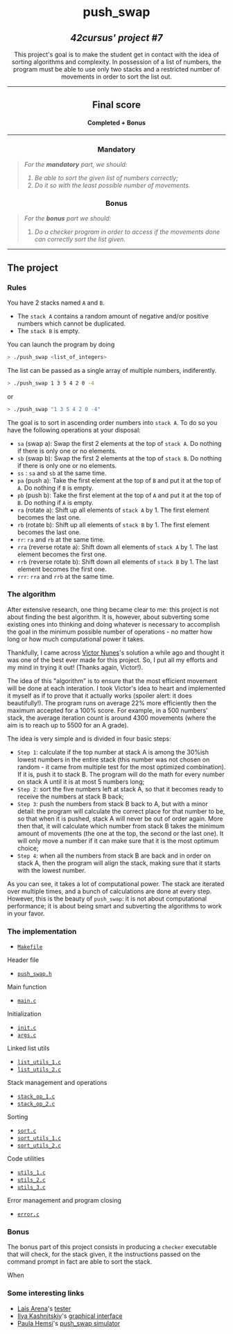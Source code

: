 <h1 align=center>
	<b>push_swap</b>
</h1>

<h2 align=center>
	 <i>42cursus' project #7</i>
</h2>

<p align=center>
	This project's goal is to make the student get in contact with the idea of sorting algorithms and complexity. In possession of a list of numbers, the program must be able to use only two stacks and a restricted number of movements in order to sort the list out. 
</p>

---
<div align=center>
<h2>
	Final score
</h2>

<h4>Completed + Bonus</h4>

</div>

---

<h3 align=center>
Mandatory
</h3>

> <i>For the <b>mandatory</b> part, we should:
> 1. Be able to sort the given list of numbers correctly;
> 2. Do it so with the least possible number of movements.</i>

<h3 align=center>
Bonus
</h3>

> <i>For the <b>bonus</b> part we should:
> 1. Do a checker program in order to access if the movements done can correctly sort the list given.</i>

---

<h2>
The project
</h2>

### Rules

You have 2 stacks named `A` and `B`. 
- The `stack A` contains a random amount of negative and/or positive numbers which cannot be duplicated. 
- The `stack B` is empty. 

You can launch the program by doing
```sh
> ./push_swap <list_of_integers> 
```
The list can be passed as a single array of multiple numbers, indiferently. 
```sh
> ./push_swap 1 3 5 4 2 0 -4
```
or
```sh
> ./push_swap "1 3 5 4 2 0 -4"
```

The goal is to sort in ascending order numbers into `stack A`.
To do so you have the following operations at your disposal: 

- `sa` (swap a): Swap the first 2 elements at the top of `stack A`. Do nothing if there is only one or no elements. 
- `sb` (swap b): Swap the first 2 elements at the top of `stack B`. Do nothing if there is only one or no elements. 
- `ss` : `sa` and `sb` at the same time. 
- `pa` (push a): Take the first element at the top of `B` and put it at the top of `A`. Do nothing if `B` is empty. 
- `pb` (push b): Take the first element at the top of `A` and put it at the top of `B`. Do nothing if `A` is empty.  
- `ra` (rotate a): Shift up all elements of `stack A` by 1. The first element becomes the last one. 
- `rb` (rotate b): Shift up all elements of `stack B` by 1. The first element becomes the last one.  
- `rr`: `ra` and `rb` at the same time. 
- `rra` (reverse rotate a): Shift down all elements of `stack A` by 1. The last element becomes the first one. 
- `rrb` (reverse rotate b): Shift down all elements of `stack B` by 1. The last element becomes the first one.  
- `rrr`: `rra` and `rrb` at the same time.

### The algorithm
After extensive research, one thing became clear to me: this project is not about finding the best algorithm. It is, however, about subverting some existing ones into thinking and doing whatever is necessary to accomplish the goal in the minimum possible number of operations - no matter how long or how much computational power it takes. 

Thankfully, I came across [Victor Nunes](https://github.com/victor-ln)'s solution a while ago and thought it was one of the best ever made for this project. So, I put all my efforts and my mind in trying it out! (Thanks again, Victor!).

The idea of this "algorithm" is to ensure that the most efficient movement will be done at each interation. I took Victor's idea to heart and implemented it myself as if to prove that it actually works (spoiler alert: it does beautifully!). The program runs on average 22% more efficiently then the maximum accepted for a 100% score. For example, in a 500 numbers' stack, the average iteration count is around 4300 movements (where the aim is to reach up to 5500 for an A grade).

The idea is very simple and is divided in four basic steps: 
- `Step 1`: calculate if the top number at stack A is among the 30%ish lowest numbers in the entire stack (this number was not chosen on random - it came from multiple test for the most optimized combination). If it is, push it to stack B. The program will do the math for every number on stack A until it is at most 5 numbers long;
- `Step 2`: sort the five numbers left at stack A, so that it becomes ready to receive the numbers at stack B back;
- `Step 3`: push the numbers from stack B back to A, but with a minor detail: the program will calculate the correct place for that number to be, so that when it is pushed, stack A will never be out of order again. More then that, it will calculate which number from stack B takes the minimum amount of movements (the one at the top, the second or the last one). It will only move a number if it can make sure that it is the most optimum choice;
- `Step 4`: when all the numbers from stack B are back and in order on stack A, then the program will align the stack, making sure that it starts with the lowest number. 

As you can see, it takes a lot of computational power. The stack are iterated over multiple times, and a bunch of calculations are done at every step. However, this is the beauty of `push_swap`: it is not about computational performance; it is about being smart and subverting the algorithms to work in your favor. 

### The implementation

- [`Makefile`](Makefile)

Header file
- [`push_swap.h`](include/push_swap.h)

Main function	
- [`main.c`](src/main.c)

Initialization
- [`init.c`](src/init.c)
- [`args.c`](src/args.c)

Linked list utils
- [`list_utils_1.c`](src/list_utils_1.c)
- [`list_utils_2.c`](src/list_utils_2.c)

Stack management and operations
- [`stack_op_1.c`](src/stack_op_1.c)
- [`stack_op_2.c`](src/stack_op_2.c)

Sorting
- [`sort.c`](src/sort.c)
- [`sort_utils_1.c`](src/sort_utils_1.c)
- [`sort_utils_2.c`](src/sort_utils_2.c)

Code utilities
- [`utils_1.c`](src/utils_1.c)
- [`utils_2.c`](src/utils_2.c)
- [`utils_3.c`](src/utils_3.c)


Error management and program closing
- [`error.c`](src/error.c)

### Bonus

The bonus part of this project consists in producing a `checker` executable that will check, for the stack given, it the instructions passed on the command prompt in fact are able to sort the stack.

When 

### Some interesting links
- [Laís Arena](https://github.com/laisarena)'s [tester](https://github.com/laisarena/push_swap_tester)
- [Ilya Kashnitskiy](https://github.com/elijahkash)'s [graphical interface](https://github.com/elijahkash/push_swap_gui)
- [Paula Hemsi](https://github.com/paulahemsi)'s [push_swap simulator](https://phemsi-a.itch.io/push-swap)
